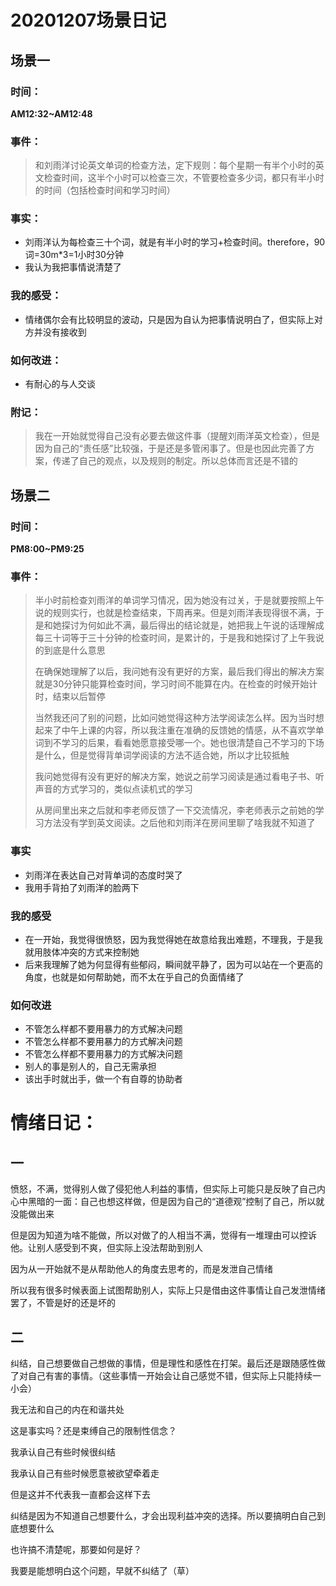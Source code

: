 # 20201207场景日记

## 场景一

### 时间：

**AM12:32~AM12:48**

### 事件：

> 和刘雨洋讨论英文单词的检查方法，定下规则：每个星期一有半个小时的英文检查时间，这半个小时可以检查三次，不管要检查多少词，都只有半小时的时间（包括检查时间和学习时间）

### 事实：

* 刘雨洋认为每检查三十个词，就是有半小时的学习+检查时间。therefore，90词=30m*3=1小时30分钟
* 我认为我把事情说清楚了

### 我的感受：

* 情绪偶尔会有比较明显的波动，只是因为自认为把事情说明白了，但实际上对方并没有接收到

### 如何改进：

* 有耐心的与人交谈

### 附记：

> 我在一开始就觉得自己没有必要去做这件事（提醒刘雨洋英文检查），但是因为自己的“责任感”比较强，于是还是多管闲事了。但是也因此完善了方案，传递了自己的观点，以及规则的制定。所以总体而言还是不错的

## 场景二

### 时间：

**PM8:00~PM9:25**

### 事件：

> 半小时前检查刘雨洋的单词学习情况，因为她没有过关，于是就要按照上午说的规则实行，也就是检查结束，下周再来。但是刘雨洋表现得很不满，于是和她探讨为何如此不满，最后得出的结论就是，她把我上午说的话理解成每三十词等于三十分钟的检查时间，是累计的，于是我和她探讨了上午我说的到底是什么意思
>
> 在确保她理解了以后，我问她有没有更好的方案，最后我们得出的解决方案就是30分钟只能算检查时间，学习时间不能算在内。在检查的时候开始计时，结束以后暂停
>
> 当然我还问了别的问题，比如问她觉得这种方法学阅读怎么样。因为当时想起来了中午上课的内容，所以我注重在准确的反馈她的情感，从不喜欢学单词到不学习的后果，看看她愿意接受哪一个。她也很清楚自己不学习的下场是什么，但是觉得背单词学阅读的方法不适合她，所以才比较抵触
>
> 我问她觉得有没有更好的解决方案，她说之前学习阅读是通过看电子书、听声音的方式学习的，类似点读机式的学习
>
> 从房间里出来之后就和李老师反馈了一下交流情况，李老师表示之前她的学习方法没有学到英文阅读。之后他和刘雨洋在房间里聊了啥我就不知道了

### 事实

* 刘雨洋在表达自己对背单词的态度时哭了
* 我用手背拍了刘雨洋的脸两下

### 我的感受

* 在一开始，我觉得很愤怒，因为我觉得她在故意给我出难题，不理我，于是我就用肢体冲突的方式来控制她
* 后来我理解了她为何显得有些郁闷，瞬间就平静了，因为可以站在一个更高的角度，也就是如何帮助她，而不太在乎自己的负面情绪了

### 如何改进

* 不管怎么样都不要用暴力的方式解决问题
* 不管怎么样都不要用暴力的方式解决问题
* 不管怎么样都不要用暴力的方式解决问题
* 别人的事是别人的，自己无需承担
* 该出手时就出手，做一个有自尊的协助者





# 情绪日记：



## 一

愤怒，不满，觉得别人做了侵犯他人利益的事情，但实际上可能只是反映了自己内心中黑暗的一面：自己也想这样做，但是因为自己的“道德观”控制了自己，所以就没能做出来

但是因为知道为啥不能做，所以对做了的人相当不满，觉得有一堆理由可以控诉他。让别人感受到不爽，但实际上没法帮助到别人

因为从一开始就不是从帮助他人的角度去思考的，而是发泄自己情绪

所以我有很多时候表面上试图帮助别人，实际上只是借由这件事情让自己发泄情绪罢了，不管是好的还是坏的



## 二

纠结，自己想要做自己想做的事情，但是理性和感性在打架。最后还是跟随感性做了对自己有害的事情。（这些事情一开始会让自己感觉不错，但实际上只能持续一小会）



我无法和自己的内在和谐共处



这是事实吗？还是束缚自己的限制性信念？



我承认自己有些时候很纠结

我承认自己有些时候愿意被欲望牵着走



但是这并不代表我一直都会这样下去



纠结是因为不知道自己想要什么，才会出现利益冲突的选择。所以要搞明白自己到底想要什么



也许搞不清楚呢，那要如何是好？

我要是能想明白这个问题，早就不纠结了（草）